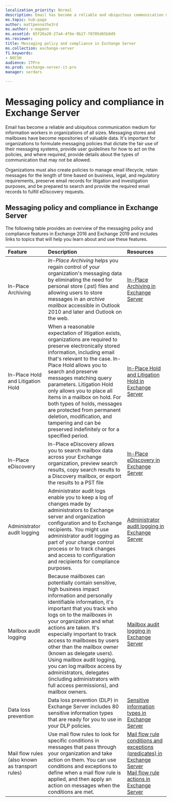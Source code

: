 ```yaml
---
localization_priority: Normal
description: Email has become a reliable and ubiquitous communication medium for information workers in organizations of all sizes. Messaging stores and mailboxes have become repositories of valuable data. It's important for organizations to formulate messaging policies that dictate the fair use of their messaging systems, provide user guidelines for how to act on the policies, and where required, provide details about the types of communication that may not be allowed.
ms.topic: hub-page
author: mattpennathe3rd
ms.author: v-mapenn
ms.assetid: 65f20a20-27a4-4f6e-9b27-f8705d65b8d9
ms.reviewer: 
title: Messaging policy and compliance in Exchange Server
ms.collection: exchange-server
f1.keywords:
- NOCSH
audience: ITPro
ms.prod: exchange-server-it-pro
manager: serdars

---
```


# Messaging policy and compliance in Exchange Server

Email has become a reliable and ubiquitous communication medium for information workers in organizations of all sizes. Messaging stores and mailboxes have become repositories of valuable data. It's important for organizations to formulate messaging policies that dictate the fair use of their messaging systems, provide user guidelines for how to act on the policies, and where required, provide details about the types of communication that may not be allowed.

Organizations must also create policies to manage email lifecycle, retain messages for the length of time based on business, legal, and regulatory requirements, preserve email records for litigation and investigation purposes, and be prepared to search and provide the required email records to fulfill eDiscovery requests.

## Messaging policy and compliance in Exchange Server

The following table provides an overview of the messaging policy and compliance features in Exchange 2016 and Exchange 2019 and includes links to topics that will help you learn about and use these features.

|**Feature**|**Description**|**Resources**|
|:-----|:-----|:-----|
|In-Place Archiving| *In-Place Archiving* helps you regain control of your organization's messaging data by eliminating the need for personal store (.pst) files and allowing users to store messages in an *archive mailbox* accessible in Outlook 2010 and later and Outlook on the web.|[In-Place Archiving in Exchange Server](in-place-archiving/in-place-archiving.md)|
|In-Place Hold and Litigation Hold|When a reasonable expectation of litigation exists, organizations are required to preserve electronically stored information, including email that's relevant to the case. In-Place Hold allows you to search and preserve messages matching query parameters. Litigation Hold only allows you to place all items in a mailbox on hold. For both types of holds, messages are protected from permanent deletion, modification, and tampering and can be preserved indefinitely or for a specified period.|[In-Place Hold and Litigation Hold in Exchange Server](holds/holds.md)|
|In-Place eDiscovery|In-Place eDiscovery allows you to search mailbox data across your Exchange organization, preview search results, copy search results to a Discovery mailbox, or export the results to a PST file|[In-Place eDiscovery in Exchange Server](ediscovery/ediscovery.md)|
|Administrator audit logging|Administrator audit logs enable you to keep a log of changes made by administrators to Exchange server and organization configuration and to Exchange recipients. You might use administrator audit logging as part of your change control process or to track changes and access to configuration and recipients for compliance purposes.|[Administrator audit logging in Exchange Server](admin-audit-logging/admin-audit-logging.md)|
|Mailbox audit logging|Because mailboxes can potentially contain sensitive, high business impact information and personally identifiable information, it's important that you track who logs on to the mailboxes in your organization and what actions are taken. It's especially important to track access to mailboxes by users other than the mailbox owner (known as delegate users). Using mailbox audit logging, you can log mailbox access by administrators, delegates (including administrators with full access permissions), and mailbox owners.|[Mailbox audit logging in Exchange Server](mailbox-audit-logging/mailbox-audit-logging.md)|
|Data loss prevention|Data loss prevention (DLP) in Exchange Server includes 80 sensitive information types that are ready for you to use in your DLP policies.|[Sensitive information types in Exchange Server](data-loss-prevention/sensitive-information-types.md)|
|Mail flow rules (also known as transport rules)|Use mail flow rules to look for specific conditions in messages that pass through your organization and take action on them. You can use conditions and exceptions to define when a mail flow rule is applied, and then apply an action on messages when the conditions are met.|[Mail flow rule conditions and exceptions (predicates) in Exchange Server](mail-flow-rules/conditions-and-exceptions.md) <br/> [Mail flow rule actions in Exchange Server](mail-flow-rules/actions.md)|
